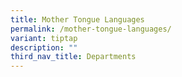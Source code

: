 ```yaml
---
title: Mother Tongue Languages
permalink: /mother-tongue-languages/
variant: tiptap
description: ""
third_nav_title: Departments
---
```

